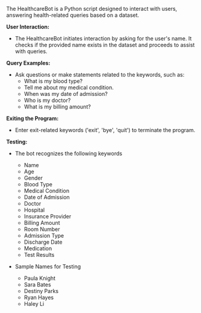 The HealthcareBot is a Python script designed to interact with users, answering health-related queries based on a dataset. 

 **User Interaction:**
   - The HealthcareBot initiates interaction by asking for the user's name. It checks if the provided name exists in the dataset and proceeds to assist with queries.

  **Query Examples:**
   - Ask questions or make statements related to the keywords, such as:
     - What is my blood type?
     - Tell me about my medical condition.
     - When was my date of admission?
     - Who is my doctor?
     - What is my billing amount?

   **Exiting the Program:**
   - Enter exit-related keywords ('exit', 'bye', 'quit') to terminate the program.


**Testing:**

- The bot recognizes the following keywords
   - Name
   - Age
   - Gender
   - Blood Type
   - Medical Condition
   - Date of Admission
   - Doctor
   - Hospital
   - Insurance Provider
   - Billing Amount
   - Room Number
   - Admission Type
   - Discharge Date
   - Medication
   - Test Results

- Sample Names for Testing
   - Paula Knight
   - Sara Bates
   - Destiny Parks
   - Ryan Hayes
   - Haley Li

